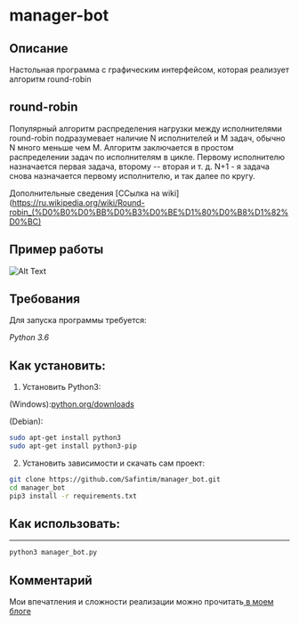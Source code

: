 # manager-bot

## Описание
Настольная программа с графическим интерфейсом, которая реализует алгоритм
 round-robin

## round-robin
Популярный алгоритм распределения нагрузки между исполнителями round-robin подразумевает наличие N исполнителей
 и M задач, обычно N много меньше чем M. Алгоритм заключается в простом распределении задач по исполнителям в цикле.
  Первому исполнителю назначается первая задача, второму -- вторая и т. д. N+1 - я задача снова назначается первому исполнителю, и так далее по кругу.

Дополнительные сведения 
[ССылка на wiki](https://ru.wikipedia.org/wiki/Round-robin_(%D0%B0%D0%BB%D0%B3%D0%BE%D1%80%D0%B8%D1%82%D0%BC)


## Пример работы
![Alt Text](https://ibb.co/ka49vq)

## Требования

Для запуска программы требуется:

_Python 3.6_

## Как установить:

1. Установить Python3:

(Windows):[python.org/downloads](https://www.python.org/downloads/windows/)

(Debian):
```sh
sudo apt-get install python3
sudo apt-get install python3-pip
```
2. Установить зависимости и скачать сам проект:

```sh
git clone https://github.com/Safintim/manager_bot.git
cd manager_bot
pip3 install -r requirements.txt
```

## Как использовать: 
***
```sh
python3 manager_bot.py
```

## Комментарий
Мои впечатления и сложности реализации можно прочитать[ в моем блоге](https://waytoperfection291100265.wordpress.com/2018/10/27/25-%D0%BF%D1%80%D0%BE%D0%B5%D0%BA%D1%82-%D0%BC%D0%B5%D0%BD%D0%B5%D0%B4%D0%B6%D0%B5%D1%80-%D0%B1%D0%BE%D1%82/)